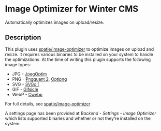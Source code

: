 # Image Optimizer for Winter CMS

Automatically optimizes images on upload/resize.

## Description

This plugin uses [spatie/image-optimizer](https://github.com/spatie/image-optimizer) to optimize images on upload and resize. It requires various binaries to be installed on your system to handle the optimizations. At the time of writing this plugin supports the following image types:

* JPG - [JpegOptim](http://freecode.com/projects/jpegoptim)
* PNG - [Pngquant 2](https://pngquant.org/), [Optipng](http://optipng.sourceforge.net/)
* SVG - [SVGo 1](https://github.com/svg/svgo)
* GIF - [Gifsicle](http://www.lcdf.org/gifsicle/)
* WebP - [Cwebp](https://developers.google.com/speed/webp/docs/cwebp)

For full details, see [spatie/image-optimizer](https://github.com/spatie/image-optimizer)

A settings page has been provided at *Backend - Settings - Image Optimizer* which lists supported binaries and whether or not they're installed on the system.